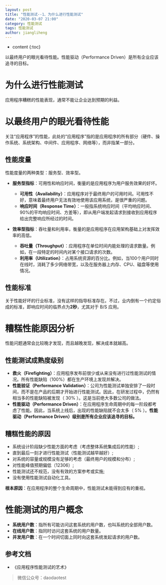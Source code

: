 ```yaml
---
layout: post
title: "性能测试--1、为什么进行性能测试"
date: "2020-03-07 21:00"
category: 性能测试
tags: 性能测试
author: jiangliheng
---
```

* content
{:toc}

以最终用户的眼光看待性能。性能驱动（Performance Driven）是所有企业应该追寻的目标。



# 为什么进行性能测试
应用程序糟糕的性能表现，通常不能让企业达到预期的利益。

# 以最终用户的眼光看待性能
关注“应用程序”的性能，此处的“应用程序”指的是应用程序的所有部分（硬件、操作系统、系统架构、中间件、应用程序、网络等），而非指某一部分。

## 性能度量
性能度量的两种类型：服务型、效率型。

- **服务型指标**：可用性和响应时间，衡量的是应用程序为用户服务效果的好坏。
	- **可用性（Availability）**：应用程序对于最终用户的可用时间。可用性不好，意味着最终用户无法有效地使用该应用系统，是很严重的问题。
	- **响应时间（Response Time）**：一般指系统响应时间（平均响应时间、90%的平均响应时间、方差等），即从用户端发起请求到接收到应用程序给出完整响应所经过的时间。

- **效率型指标**：吞吐量和利用率，衡量的是应用程序在应用架构基础上对发挥效率的高低。
	- **吞吐量（Throughput）**：应用程序在单位时间内能处理的请求数量。例如，在一段特定的时间内对某个接口请求的次数。
	- **利用率（Utilization）**：占用系统资源的百分比。例如，当100个用户同时在线时，消耗了多少网络带宽，以及在服务器上内存、CPU、磁盘等使用情况。

## 性能标准
关于性能好坏的行业标准，没有这样的指导标准存在。不过，业内倒有一个约定俗成的标准，即响应时间的临界点为**2秒**，尤其对于 B/S 应用。

# 糟糕性能原因分析
性能问题通常会比较晚才发现，而且越晚发现，解决成本就越高。

## 性能测试成熟度级别

- **救火（Firefighting）**：应用程序发布前很少或从来没有进行过性能测试的情况。所有性能缺陷（100%）都在生产环境上发现并解决。
- **性能验证（Performance Validation）**：公司为性能测试单独安排了一段时间，而不是在产品的后期才开始进行性能测试。因此，在研发过程中，仍然有相当多的性能缺陷被发现（ 30% ）。这是当前绝大多数公司的做法。
- **性能驱动（Performance Driven）**：在应用程序生命周期中的每一阶段都考虑了性能。因此，当系统上线后，出现的性能缺陷就不会太多（ 5% ）。**性能驱动（Performance Driven）级别是所有企业应该追寻的目标。**


## 糟糕性能的原因
- 系统设计阶段缺少性能方面的考虑（考虑整体系统集成后的性能）;
- 直到最后一刻才进行性能测试（性能测试越早越好）;
- 对系统的容量或规模没有足够的考虑（最终用户的规模和分布）;
- 对性能峰值预期偏低（12306）;
- 性能测试还不规范，没有有效的方案参考或实施;
- 没有使用性能测试自动化工具。

**根本原因**：在应用程序的整个生命周期中，性能测试未能得到应有的重视。

# 性能测试的用户概念
- **系统用户数**：指所有可能访问这套系统的用户数，也叫系统的全部用户数。
- **在线用户数**：指同时访问这套系统的用户数量。
- **并发用户数**：在一个时间切面上同时向这套系统发起请求的用户数。

## 参考文档
- 《应用程序性能测试的艺术》

> 微信公众号：daodaotest
